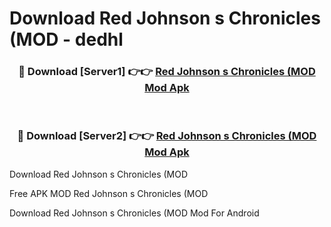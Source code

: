 # Download Red Johnson s Chronicles (MOD - dedhl



<div align="center">
<h3>🔴 Download [Server1] 👉👉 <a href="https://momento.my/?title=Red_Johnson_s_Chronicles_(MOD">Red Johnson s Chronicles (MOD Mod Apk</a></h3><br>

<h3>🔴 Download [Server2] 👉👉 <a href="https://momento.my/?title=Red_Johnson_s_Chronicles_(MOD">Red Johnson s Chronicles (MOD Mod Apk</a></h3>
</div>



Download Red Johnson s Chronicles (MOD 

Free APK MOD Red Johnson s Chronicles (MOD 

Download Red Johnson s Chronicles (MOD Mod For Android
